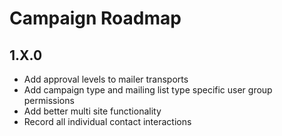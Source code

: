 # Campaign Roadmap

## 1.X.0
- Add approval levels to mailer transports
- Add campaign type and mailing list type specific user group permissions
- Add better multi site functionality
- Record all individual contact interactions